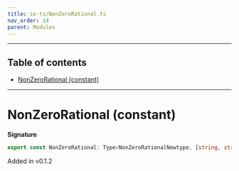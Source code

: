 ```yaml
---
title: io-ts/NonZeroRational.ts
nav_order: 14
parent: Modules
---
```


---

<h2 class="text-delta">Table of contents</h2>

- [NonZeroRational (constant)](#nonzerorational-constant)

---

# NonZeroRational (constant)

**Signature**

```ts
export const NonZeroRational: Type<NonZeroRationalNewtype, [string, string], unknown> = ...
```

Added in v0.1.2
